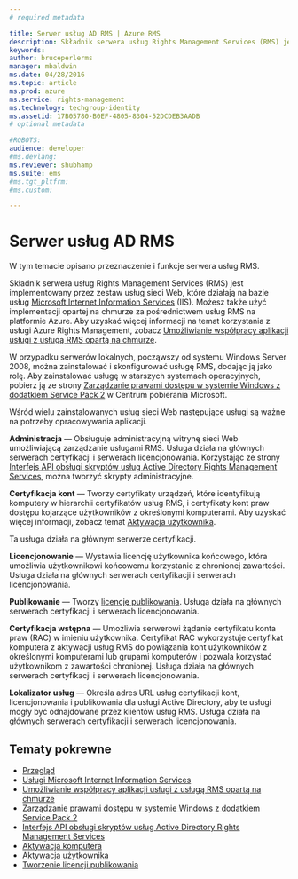 ```yaml
---
# required metadata

title: Serwer usług AD RMS | Azure RMS
description: Składnik serwera usług Rights Management Services (RMS) jest implementowany przez zestaw usług sieci Web, które działają na bazie usług Microsoft Internet Information Services.
keywords:
author: bruceperlerms
manager: mbaldwin
ms.date: 04/28/2016
ms.topic: article
ms.prod: azure
ms.service: rights-management
ms.technology: techgroup-identity
ms.assetid: 17B05780-B0EF-4805-8304-52DCDEB3AADB
# optional metadata

#ROBOTS:
audience: developer
#ms.devlang:
ms.reviewer: shubhamp
ms.suite: ems
#ms.tgt_pltfrm:
#ms.custom:

---
```


# Serwer usług AD RMS

W tym temacie opisano przeznaczenie i funkcje serwera usług RMS.

Składnik serwera usług Rights Management Services (RMS) jest implementowany przez zestaw usług sieci Web, które działają na bazie usług [Microsoft Internet Information Services](http://www.iis.net/overview) (IIS). Możesz także użyć implementacji opartej na chmurze za pośrednictwem usług RMS na platformie Azure. Aby uzyskać więcej informacji na temat korzystania z usługi Azure Rights Management, zobacz [Umożliwianie współpracy aplikacji usługi z usługą RMS opartą na chmurze](how-to-use-file-api-with-aadrm-cloud.md).

W przypadku serwerów lokalnych, począwszy od systemu Windows Server 2008, można zainstalować i skonfigurować usługę RMS, dodając ją jako rolę. Aby zainstalować usługę w starszych systemach operacyjnych, pobierz ją ze strony [Zarządzanie prawami dostępu w systemie Windows z dodatkiem Service Pack 2](http://www.microsoft.com/download/en/details.aspx?id=4909) w Centrum pobierania Microsoft.

Wśród wielu zainstalowanych usług sieci Web następujące usługi są ważne na potrzeby opracowywania aplikacji.

**Administracja** — Obsługuje administracyjną witrynę sieci Web umożliwiającą zarządzanie usługami RMS. Usługa działa na głównych serwerach certyfikacji i serwerach licencjonowania. Korzystając ze strony [Interfejs API obsługi skryptów usług Active Directory Rights Management Services](https://msdn.microsoft.com/library/Bb968797), można tworzyć skrypty administracyjne.

**Certyfikacja kont** — Tworzy certyfikaty urządzeń, które identyfikują komputery w hierarchii certyfikatów usług RMS, i certyfikaty kont praw dostępu kojarzące użytkowników z określonymi komputerami. Aby uzyskać więcej informacji, zobacz temat [Aktywacja użytkownika](https://msdn.microsoft.com/library/Cc530378).

Ta usługa działa na głównym serwerze certyfikacji.

**Licencjonowanie** — Wystawia licencję użytkownika końcowego, która umożliwia użytkownikowi końcowemu korzystanie z chronionej zawartości. Usługa działa na głównych serwerach certyfikacji i serwerach licencjonowania.

**Publikowanie** — Tworzy [licencję publikowania](https://msdn.microsoft.com/library/Aa362355). Usługa działa na głównych serwerach certyfikacji i serwerach licencjonowania.

**Certyfikacja wstępna** — Umożliwia serwerowi żądanie certyfikatu konta praw (RAC) w imieniu użytkownika. Certyfikat RAC wykorzystuje certyfikat komputera z aktywacji usług RMS do powiązania kont użytkowników z określonymi komputerami lub grupami komputerów i pozwala korzystać użytkownikom z zawartości chronionej. Usługa działa na głównych serwerach certyfikacji i serwerach licencjonowania.

**Lokalizator usług** — Określa adres URL usług certyfikacji kont, licencjonowania i publikowania dla usługi Active Directory, aby te usługi mogły być odnajdowane przez klientów usług RMS. Usługa działa na głównych serwerach certyfikacji i serwerach licencjonowania.

 

## Tematy pokrewne ##
* [Przegląd](ad-rms-overview.md)
* [Usługi Microsoft Internet Information Services](http://www.iis.net/overview)
* [Umożliwianie współpracy aplikacji usługi z usługą RMS opartą na chmurze](how-to-use-file-api-with-aadrm-cloud.md)
* [Zarządzanie prawami dostępu w systemie Windows z dodatkiem Service Pack 2](http://www.microsoft.com/download/en/details.aspx?id=4909)
* [Interfejs API obsługi skryptów usług Active Directory Rights Management Services](https://msdn.microsoft.com/library/Bb968797)
* [Aktywacja komputera](https://msdn.microsoft.com/library/Cc530377)
* [Aktywacja użytkownika](https://msdn.microsoft.com/library/Cc530378)
* [Tworzenie licencji publikowania](https://msdn.microsoft.com/library/Aa362355)

 

 


<!--HONumber=Apr16_HO4-->


